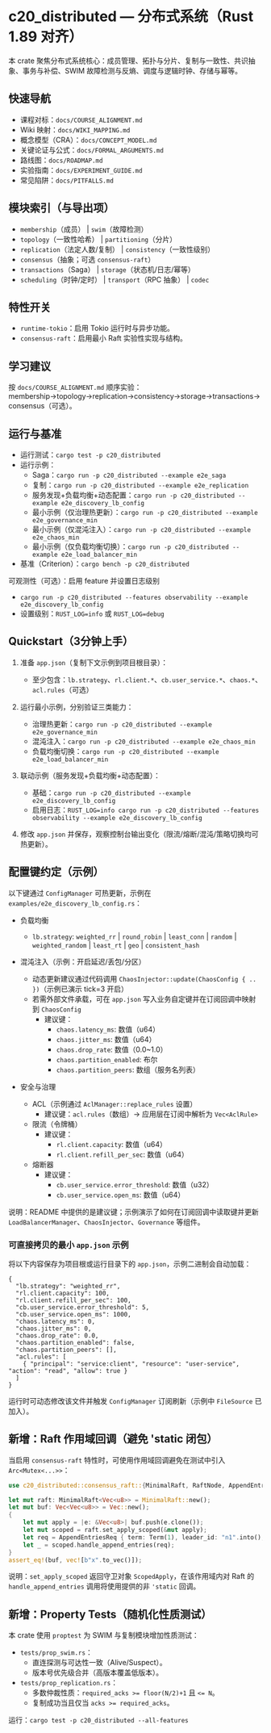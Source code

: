 # c20_distributed — 分布式系统（Rust 1.89 对齐）

本 crate 聚焦分布式系统核心：成员管理、拓扑与分片、复制与一致性、共识抽象、事务与补偿、SWIM 故障检测与反熵、调度与逻辑时钟、存储与幂等。

## 快速导航

- 课程对标：`docs/COURSE_ALIGNMENT.md`
- Wiki 映射：`docs/WIKI_MAPPING.md`
- 概念模型（CRA）：`docs/CONCEPT_MODEL.md`
- 关键论证与公式：`docs/FORMAL_ARGUMENTS.md`
- 路线图：`docs/ROADMAP.md`
- 实验指南：`docs/EXPERIMENT_GUIDE.md`
- 常见陷阱：`docs/PITFALLS.md`

## 模块索引（与导出项）

- `membership`（成员） | `swim`（故障检测）
- `topology`（一致性哈希） | `partitioning`（分片）
- `replication`（法定人数/复制） | `consistency`（一致性级别）
- `consensus`（抽象；可选 `consensus-raft`）
- `transactions`（Saga） | `storage`（状态机/日志/幂等）
- `scheduling`（时钟/定时） | `transport`（RPC 抽象） | `codec`

## 特性开关

- `runtime-tokio`：启用 Tokio 运行时与异步功能。
- `consensus-raft`：启用最小 Raft 实验性实现与结构。

## 学习建议

按 `docs/COURSE_ALIGNMENT.md` 顺序实验：membership→topology→replication→consistency→storage→transactions→consensus（可选）。

## 运行与基准

- 运行测试：`cargo test -p c20_distributed`
- 运行示例：
  - Saga：`cargo run -p c20_distributed --example e2e_saga`
  - 复制：`cargo run -p c20_distributed --example e2e_replication`
  - 服务发现+负载均衡+动态配置：`cargo run -p c20_distributed --example e2e_discovery_lb_config`
  - 最小示例（仅治理热更新）：`cargo run -p c20_distributed --example e2e_governance_min`
  - 最小示例（仅混沌注入）：`cargo run -p c20_distributed --example e2e_chaos_min`
  - 最小示例（仅负载均衡切换）：`cargo run -p c20_distributed --example e2e_load_balancer_min`
- 基准（Criterion）：`cargo bench -p c20_distributed`

可观测性（可选）：启用 feature 并设置日志级别

- `cargo run -p c20_distributed --features observability --example e2e_discovery_lb_config`
- 设置级别：`RUST_LOG=info` 或 `RUST_LOG=debug`

## Quickstart（3分钟上手）

1) 准备 `app.json`（复制下文示例到项目根目录）：
   - 至少包含：`lb.strategy`、`rl.client.*`、`cb.user_service.*`、`chaos.*`、`acl.rules`（可选）

2) 运行最小示例，分别验证三类能力：
   - 治理热更新：`cargo run -p c20_distributed --example e2e_governance_min`
   - 混沌注入：`cargo run -p c20_distributed --example e2e_chaos_min`
   - 负载均衡切换：`cargo run -p c20_distributed --example e2e_load_balancer_min`

3) 联动示例（服务发现+负载均衡+动态配置）：
   - 基础：`cargo run -p c20_distributed --example e2e_discovery_lb_config`
   - 启用日志：`RUST_LOG=info cargo run -p c20_distributed --features observability --example e2e_discovery_lb_config`

4) 修改 `app.json` 并保存，观察控制台输出变化（限流/熔断/混沌/策略切换均可热更新）。

## 配置键约定（示例）

以下键通过 `ConfigManager` 可热更新，示例在 `examples/e2e_discovery_lb_config.rs`：

- 负载均衡
  - `lb.strategy`: `weighted_rr` | `round_robin` | `least_conn` | `random` | `weighted_random` | `least_rt` | `geo` | `consistent_hash`

- 混沌注入（示例：开启延迟/丢包/分区）
  - 动态更新建议通过代码调用 `ChaosInjector::update(ChaosConfig { .. })`（示例已演示 tick=3 开启）
  - 若需外部文件承载，可在 `app.json` 写入业务自定键并在订阅回调中映射到 `ChaosConfig`
    - 建议键：
      - `chaos.latency_ms`: 数值（u64）
      - `chaos.jitter_ms`: 数值（u64）
      - `chaos.drop_rate`: 数值（0.0~1.0）
      - `chaos.partition_enabled`: 布尔
      - `chaos.partition_peers`: 数组（服务名列表）

- 安全与治理
  - ACL（示例通过 `AclManager::replace_rules` 设置）
    - 建议键：`acl.rules`（数组）→ 应用层在订阅中解析为 `Vec<AclRule>`
  - 限流（令牌桶）
    - 建议键：
      - `rl.client.capacity`: 数值（u64）
      - `rl.client.refill_per_sec`: 数值（u64）
  - 熔断器
    - 建议键：
      - `cb.user_service.error_threshold`: 数值（u32）
      - `cb.user_service.open_ms`: 数值（u64）

说明：README 中提供的是建议键；示例演示了如何在订阅回调中读取键并更新 `LoadBalancerManager`、`ChaosInjector`、`Governance` 等组件。

### 可直接拷贝的最小 `app.json` 示例

将以下内容保存为项目根或运行目录下的 `app.json`，示例二进制会自动加载：

```text
{
  "lb.strategy": "weighted_rr",
  "rl.client.capacity": 100,
  "rl.client.refill_per_sec": 100,
  "cb.user_service.error_threshold": 5,
  "cb.user_service.open_ms": 1000,
  "chaos.latency_ms": 0,
  "chaos.jitter_ms": 0,
  "chaos.drop_rate": 0.0,
  "chaos.partition_enabled": false,
  "chaos.partition_peers": [],
  "acl.rules": [
    { "principal": "service:client", "resource": "user-service", "action": "read", "allow": true }
  ]
}
```

运行时可动态修改该文件并触发 `ConfigManager` 订阅刷新（示例中 `FileSource` 已加入）。

## 新增：Raft 作用域回调（避免 'static 闭包）

当启用 `consensus-raft` 特性时，可使用作用域回调避免在测试中引入 `Arc<Mutex<...>>`：

```rust
use c20_distributed::consensus_raft::{MinimalRaft, RaftNode, AppendEntriesReq, Term, LogIndex};

let mut raft: MinimalRaft<Vec<u8>> = MinimalRaft::new();
let mut buf: Vec<Vec<u8>> = Vec::new();
{
    let mut apply = |e: &Vec<u8>| buf.push(e.clone());
    let mut scoped = raft.set_apply_scoped(&mut apply);
    let req = AppendEntriesReq { term: Term(1), leader_id: "n1".into(), prev_log_index: LogIndex(0), prev_log_term: Term(0), entries: vec![b"x".to_vec()], leader_commit: LogIndex(1) };
    let _ = scoped.handle_append_entries(req);
}
assert_eq!(buf, vec![b"x".to_vec()]);
```

说明：`set_apply_scoped` 返回守卫对象 `ScopedApply`，在该作用域内对 Raft 的 `handle_append_entries` 调用将使用提供的非 `'static` 回调。

## 新增：Property Tests（随机化性质测试）

本 crate 使用 `proptest` 为 SWIM 与复制模块增加性质测试：

- `tests/prop_swim.rs`：
  - 直连探测与可达性一致（Alive/Suspect）。
  - 版本号优先级合并（高版本覆盖低版本）。
- `tests/prop_replication.rs`：
  - 多数仲裁性质：`required_acks >= floor(N/2)+1` 且 `<= N`。
  - 复制成功当且仅当 `acks >= required_acks`。

运行：`cargo test -p c20_distributed --all-features`
